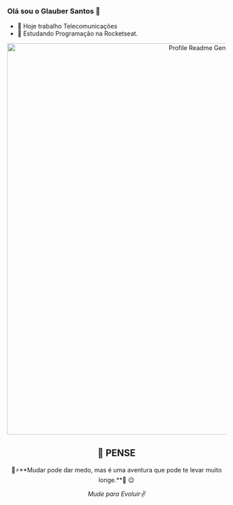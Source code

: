 ### Olá sou o Glauber Santos 👋

- 🔭 Hoje trabalho Telecomunicações
- 🌱 Estudando Programação na Rocketseat.

<div align="center" id="top">
  <img src="https://profile-readme-generator.com/assets/app.png" width="900" alt="Profile Readme Generator" />
<div align="center">
 

## :dart: PENSE ##
<p align="center">💪⚡**Mudar pode dar medo, mas é uma aventura que pode te levar muito longe.**🚀 😉</p>


<p align="center">
<i>Mude para Evoluir✌️</i>
</p>


